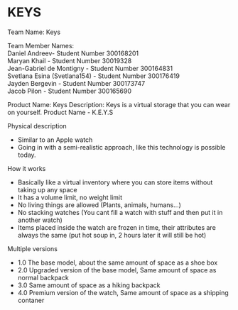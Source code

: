 
KEYS
======

Team Name: Keys

Team Member Names:<br />
Daniel Andreev- Student Number 300168201 <br />
Maryan Khail - Student Number 30019328 <br />
Jean-Gabriel de Montigny - Student Number 300164831 <br />
Svetlana Esina (Svetlana154) - Student Number 300176419 <br />
Jayden Bergevin - Student Number 300173747 <br />
Jacob Pilon - Student Number 300165690 <br />

Product Name: Keys
Description:
Keys is a virtual storage that you can wear on yourself.
Product Name - K.E.Y.S

Physical description
- Similar to an Apple watch
- Going in with a semi-realistic approach, like this technology is possible today.

How it works
- Basically like a virtual inventory where you can store items without taking up any space
- It has a volume limit, no weight limit
- No living things are allowed (Plants, animals, humans...)
- No stacking watches (You cant fill a watch with stuff and then put it in another watch)
- Items placed inside the watch are frozen in time, their attributes are always the same (put hot soup in, 2 hours later it will still be hot)

Multiple versions
- 1.0 The base model, about the same amount of space as a shoe box
- 2.0 Upgraded version of the base model, Same amount of space as normal backpack
- 3.0 Same amount of space as a hiking backpack 
- 4.0 Premium version of the watch, Same amount of space as a shipping contaner
